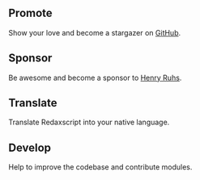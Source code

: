 Promote
-------

Show your love and become a stargazer on [GitHub](https://github.com/redaxscript/redaxscript).


Sponsor
-------

Be awesome and become a sponsor to [Henry Ruhs](https://github.com/sponsors/redaxmedia).


Translate
---------

Translate Redaxscript into your native language.


Develop
-------

Help to improve the codebase and contribute modules.

